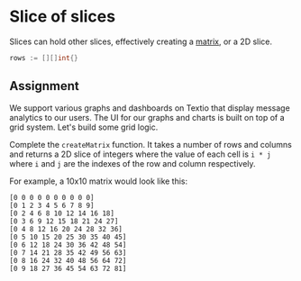 # Slice of slices

Slices can hold other slices, effectively creating a [matrix](https://en.wikipedia.org/wiki/Matrix_(mathematics)), or a 2D slice.

```go
rows := [][]int{}
```

## Assignment

We support various graphs and dashboards on Textio that display message analytics to our users. The UI for our graphs and charts is built on top of a grid system. Let's build some grid logic.

Complete the `createMatrix` function. It takes a number of rows and columns and returns a 2D slice of integers where the value of each cell is `i * j` where `i` and `j` are the indexes of the row and column respectively.

For example, a 10x10 matrix would look like this:

```
[0 0 0 0 0 0 0 0 0 0] 
[0 1 2 3 4 5 6 7 8 9] 
[0 2 4 6 8 10 12 14 16 18] 
[0 3 6 9 12 15 18 21 24 27] 
[0 4 8 12 16 20 24 28 32 36] 
[0 5 10 15 20 25 30 35 40 45] 
[0 6 12 18 24 30 36 42 48 54] 
[0 7 14 21 28 35 42 49 56 63] 
[0 8 16 24 32 40 48 56 64 72] 
[0 9 18 27 36 45 54 63 72 81] 
```
